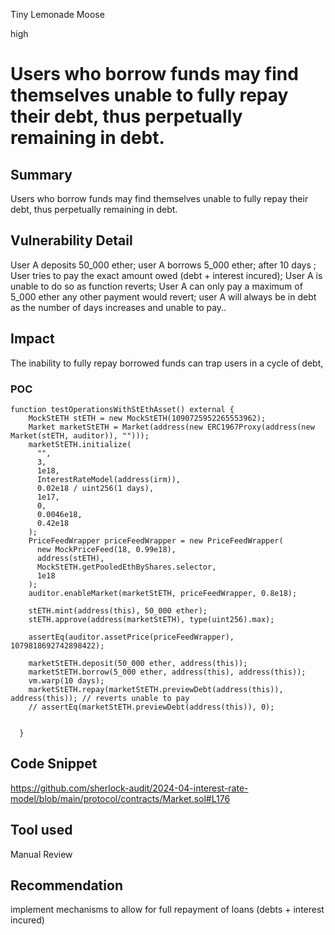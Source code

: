 Tiny Lemonade Moose

high

# Users who borrow funds may find themselves unable to fully repay their debt, thus perpetually remaining in debt.

## Summary
Users who borrow funds may find themselves unable to fully repay their debt, thus perpetually remaining in debt.

## Vulnerability Detail
User A deposits 50_000 ether;
user A borrows 5_000 ether;
after 10 days ;
User  tries to pay the exact amount owed (debt + interest incured);
User A is unable to do so as function reverts;
User A can only pay a maximum of 5_000 ether any other payment would revert;
user A will always be in debt as the number of days increases and unable to pay..

## Impact
The inability to fully repay borrowed funds can trap users in a cycle of debt,

### POC
```solidity
function testOperationsWithStEthAsset() external {
    MockStETH stETH = new MockStETH(1090725952265553962);
    Market marketStETH = Market(address(new ERC1967Proxy(address(new Market(stETH, auditor)), "")));
    marketStETH.initialize(
      "",
      3,
      1e18,
      InterestRateModel(address(irm)),
      0.02e18 / uint256(1 days),
      1e17,
      0,
      0.0046e18,
      0.42e18
    );
    PriceFeedWrapper priceFeedWrapper = new PriceFeedWrapper(
      new MockPriceFeed(18, 0.99e18),
      address(stETH),
      MockStETH.getPooledEthByShares.selector,
      1e18
    );
    auditor.enableMarket(marketStETH, priceFeedWrapper, 0.8e18);

    stETH.mint(address(this), 50_000 ether);
    stETH.approve(address(marketStETH), type(uint256).max);

    assertEq(auditor.assetPrice(priceFeedWrapper), 1079818692742898422);

    marketStETH.deposit(50_000 ether, address(this));
    marketStETH.borrow(5_000 ether, address(this), address(this));
    vm.warp(10 days);
    marketStETH.repay(marketStETH.previewDebt(address(this)), address(this)); // reverts unable to pay
    // assertEq(marketStETH.previewDebt(address(this)), 0);
  
    
  }
  ```
## Code Snippet
https://github.com/sherlock-audit/2024-04-interest-rate-model/blob/main/protocol/contracts/Market.sol#L176

## Tool used

Manual Review

## Recommendation
 implement mechanisms to allow for full repayment of loans (debts + interest incured)
